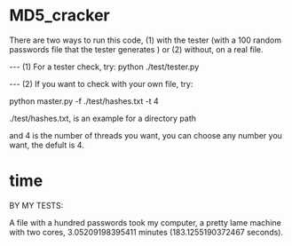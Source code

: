 # MD5_cracker

There are two ways to run this code, (1) with the tester (with a 100 random passwords file that the tester generates ) or (2) without, on a real file.

--- (1) For a tester check, try:
python ./test/tester.py

--- (2) If you want to check with your own file, try:

python master.py -f ./test/hashes.txt -t 4

./test/hashes.txt, is an example for a directory path

and 4 is the number of threads you want, you can choose any number you want, the defult is 4.

# time

BY MY TESTS:

A file with a hundred passwords took my computer, a pretty lame machine with two cores, 3.05209198395411 minutes (183.1255190372467 seconds).
